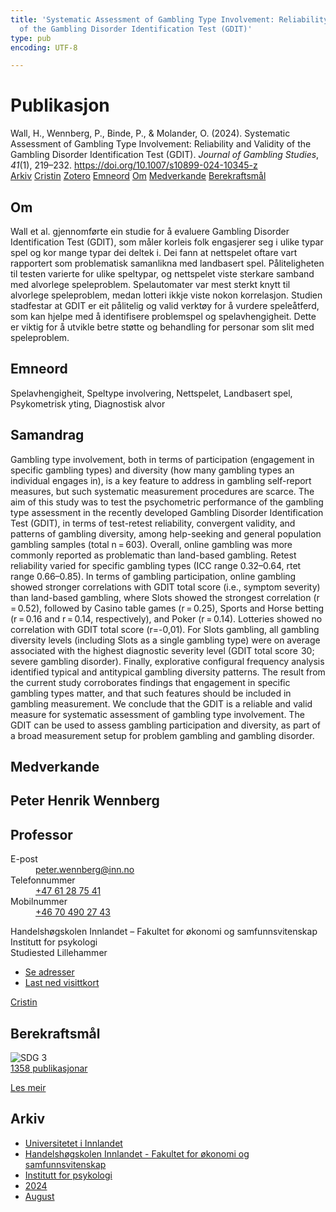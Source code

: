 ```yaml
---
title: 'Systematic Assessment of Gambling Type Involvement: Reliability and Validity
  of the Gambling Disorder Identification Test (GDIT)'
type: pub
encoding: UTF-8

---
```

<h1>Publikasjon</h1>
<article id="csl-bib-container-8UYNJU83" class="csl-bib-container">
  <div class="csl-bib-body"> <div class="csl-entry">Wall, H., Wennberg, P., Binde, P., &#38; Molander, O. (2024). Systematic Assessment of Gambling Type Involvement: Reliability and Validity of the Gambling Disorder Identification Test (GDIT). <i>Journal of Gambling Studies</i>, <i>41</i>(1), 219–232. <a href="https://doi.org/10.1007/s10899-024-10345-z">https://doi.org/10.1007/s10899-024-10345-z</a></div> </div>
  <div class="csl-bib-buttons">
    <a href="#taxonomy-article-8UYNJU83" alt="archive" class="csl-bib-button">Arkiv</a>
    <a href="https://app.cristin.no/results/show.jsf?id=2286682" alt="Cristin" class="csl-bib-button">Cristin</a>
    <a href="http://zotero.org/groups/5881554/items/8UYNJU83" alt="Zotero" class="csl-bib-button">Zotero</a>
    <a href="#keywords-article-8UYNJU83" alt="keywords" class="csl-bib-button">Emneord</a>
    <a href="#about-article-8UYNJU83" alt="about_pub" class="csl-bib-button">Om</a>
    <a href="#contributors-article-8UYNJU83" alt="contributors" class="csl-bib-button">Medverkande</a>
    <a href="#sdg-article-8UYNJU83" alt="sdg" class="csl-bib-button">Berekraftsmål</a>
  </div>
  <div id="csl-bib-meta-container-8UYNJU83"></div>
</article>
<div id="csl-bib-meta-8UYNJU83" class="csl-bib-meta">
  <article id="about-article-8UYNJU83" class="about_pub-article">
    <h1>Om</h1>
    Wall et al. gjennomførte ein studie for å evaluere Gambling Disorder Identification Test (GDIT), som måler korleis folk engasjerer seg i ulike typar spel og kor mange typar dei deltek i. Dei fann at nettspelet oftare vart rapportert som problematisk samanlikna med landbasert spel. Påliteligheten til testen varierte for ulike speltypar, og nettspelet viste sterkare samband med alvorlege speleproblem. Spelautomater var mest sterkt knytt til alvorlege speleproblem, medan lotteri ikkje viste nokon korrelasjon. Studien stadfestar at GDIT er eit pålitelig og valid verktøy for å vurdere speleåtferd, som kan hjelpe med å identifisere problemspel og spelavhengigheit. Dette er viktig for å utvikle betre støtte og behandling for personar som slit med speleproblem.
  </article>
  <article id="keywords-article-8UYNJU83" class="keywords-article">
    <h1>Emneord</h1>
    Spelavhengigheit, Speltype involvering, Nettspelet, Landbasert spel, Psykometrisk yting, Diagnostisk alvor
  </article>
  <article id="abstract-article-8UYNJU83" class="abstract-article">
    <h1>Samandrag</h1>
    Gambling type involvement, both in terms of participation (engagement in specific gambling types) and diversity (how many gambling types an individual engages in), is a key feature to address in gambling self-report measures, but such systematic measurement procedures are scarce. The aim of this study was to test the psychometric performance of the gambling type assessment in the recently developed Gambling Disorder Identification Test (GDIT), in terms of test-retest reliability, convergent validity, and patterns of gambling diversity, among help-seeking and general population gambling samples (total n = 603). Overall, online gambling was more commonly reported as problematic than land-based gambling. Retest reliability varied for specific gambling types (ICC range 0.32–0.64, rtet range 0.66–0.85). In terms of gambling participation, online gambling showed stronger correlations with GDIT total score (i.e., symptom severity) than land-based gambling, where Slots showed the strongest correlation (r = 0.52), followed by Casino table games (r = 0.25), Sports and Horse betting (r = 0.16 and r = 0.14, respectively), and Poker (r = 0.14). Lotteries showed no correlation with GDIT total score (r=-0,01). For Slots gambling, all gambling diversity levels (including Slots as a single gambling type) were on average associated with the highest diagnostic severity level (GDIT total score  30; severe gambling disorder). Finally, explorative configural frequency analysis identified typical and antitypical gambling diversity patterns. The result from the current study corroborates findings that engagement in specific gambling types matter, and that such features should be included in gambling measurement. We conclude that the GDIT is a reliable and valid measure for systematic assessment of gambling type involvement. The GDIT can be used to assess gambling participation and diversity, as part of a broad measurement setup for problem gambling and gambling disorder.
  </article>
  <article id="contributors-article-8UYNJU83" class="contributors-article">
    <h1>Medverkande</h1>
    <div class="personas"> <div class="vrtx-hinn-person-card"> <div class="photo"> <i class="lar la-user-circle missing-person"></i> </div> <div class="info"> <hgroup><h1>Peter Henrik Wennberg</h1> <h2>Professor</h2> </hgroup><dl> <dt>E-post</dt> <dd> <a href="mailto:peter.wennberg@inn.no">peter.wennberg@inn.no</a> </dd> <dt>Telefonnummer</dt> <dd><a href="tel:+4761287541"> +47 61 28 75 41 </a></dd> <dt>Mobilnummer</dt> <dd><a href="tel:+46704902743"> +46 70 490 27 43 </a></dd> </dl> <p> Handelshøgskolen Innlandet – Fakultet for økonomi og samfunnsvitenskap<br> Institutt for psykologi<br> Studiested Lillehammer </p> <ul class="vrtx-hinn-links"> <li><a href="https://www.inn.no/finn-en-ansatt/peter-wennberg.html#vrtx-hinn-addresses">Se adresser</a></li> <li><a href="https://www.inn.no/finn-en-ansatt/peter-wennberg.html?vrtx=vcf">Last ned visittkort</a></li> </ul> </div> </div> <a href="https://app.cristin.no/persons/show.jsf?id=1497957" alt="Cristin URL" class="personas-cristin">Cristin</a> </div>
  </article>
  <article id="sdg-article-8UYNJU83" class="sdg-article">
    <h1>Berekraftsmål</h1>
    <div class="sdg-container"><div id="sdg3" class="sdg">
        <img src="{{< params subfolder >}}images/sdg/sdg03_nn.png" class="image" alt="SDG 3">
        <div class="sdg-overlay">
          <a href="/nn/archive/?key=?sdg=3#archive" class="sdg-publication-count"><span>1358</span> publikasjonar</a>
          <p><a href="https://fn.no/om-fn/fns-baerekraftsmaal/god-helse-og-livskvalitet?lang=nno-NO" class="sdg-read-more">Les meir</a></p>
        </div>
      </div></div>
  </article>
  <article id="taxonomy-article-8UYNJU83" class="taxonomy-article">
    <h1>Arkiv</h1>
    <ul>
      <li>
        <a href="/nn/archive/?key=3DCRN523">Universitetet i Innlandet</a>
      </li>
      <li>
        <a href="/nn/archive/?key=DU8Q9LN9">Handelshøgskolen Innlandet - Fakultet for økonomi og samfunnsvitenskap</a>
      </li>
      <li>
        <a href="/nn/archive/?key=KTD9NXA8">Institutt for psykologi</a>
      </li>
      <li>
        <a href="/nn/archive/?key=LS3MUAPD">2024</a>
      </li>
      <li>
        <a href="/nn/archive/?key=G27YFVSR">August</a>
      </li>
    </ul>
  </article>
</div>
